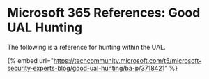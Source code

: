 # Microsoft 365 References: Good UAL Hunting

The following is a reference for hunting within the UAL.&#x20;

{% embed url="https://techcommunity.microsoft.com/t5/microsoft-security-experts-blog/good-ual-hunting/ba-p/3718421" %}

